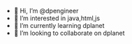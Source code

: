 - 👋 Hi, I’m @dpengineer
- 👀 I’m interested in java,html,js
- 🌱 I’m currently learning dplanet
- 💞️ I’m looking to collaborate on dplanet

<!---
dpengineer/dpengineer is a ✨ special ✨ repository because its `README.md` (this file) appears on your GitHub profile.
You can click the Preview link to take a look at your changes.
--->
